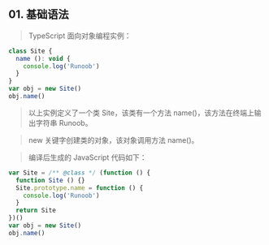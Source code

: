 ## 01. 基础语法

> TypeScript 面向对象编程实例：

```js
class Site {
  name (): void {
    console.log('Runoob')
  }
}
var obj = new Site()
obj.name()
```

> 以上实例定义了一个类 Site，该类有一个方法 name()，该方法在终端上输出字符串 Runoob。

> new 关键字创建类的对象，该对象调用方法 name()。

> 编译后生成的 JavaScript 代码如下：

```js
var Site = /** @class */ (function () {
  function Site () {}
  Site.prototype.name = function () {
    console.log('Runoob')
  }
  return Site
})()
var obj = new Site()
obj.name()
```
